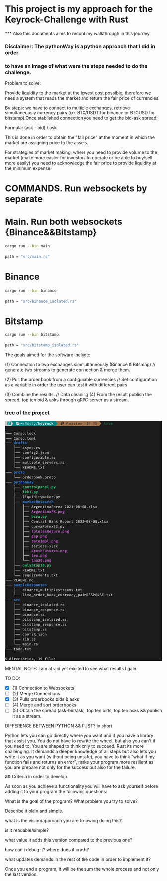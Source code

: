 # This project is my approach for the Keyrock-Challenge with Rust
*** Also this documents aims to record my walkthrough in this journey


### Disclaimer: The pythonWay is a python approach that I did in order
### to have an image of what were the steps needed to do the challenge.

Problem to solve:

Provide liquidity to the market at the lowest cost possible, therefore
we nees a system that reads the market and return the fair price of
currencies. 

By steps: we have to connect to multiple exchanges, retrieve simultaneously currency pairs
(i.e. BTC/USDT for binance or BTCUSD for bitstamp).Once stablished connection you need to 
get the bid-ask spread:

Formula: (ask - bid) / ask

This is done in order to obtain the "fair price" at the moment in
which the market are assigning price to the assets.

For strategies of market making, where you need to provide volume
to the market (make more easier for investors to operate or be able
to buy/sell more easily) you need to acknowledge the fair price to
provide liquidity at the minimum expense. 


# COMMANDS. Run websockets by separate

# Main. Run both websockets {Binance&&Bitstamp}
```bash
cargo run --bin main

path = "src/main.rs"
```

# Binance
```bash
cargo run --bin binance

path = "src/binance_isolated.rs"
```


# Bitstamp
```bash
cargo run --bin bitstamp

path = "src/bitstamp_isolated.rs"
```


The goals aimed for the software include:

 (1) Connection to two exchanges simmultaneously (Binance & Bitsmap)
// generate two streams to generate connection & merge them.

 (2) Pull the order book from a configurable currencies
// Set configuration as a variable in order the user can test it with different pairs

 (3) Combine the results.
// Data cleaning
 (4) From the result publish the spread, top ten bid & asks through gRPC server as a stream.


### tree of the project

<img src="liquiditytree.jpg" width="100%" height="20%">

MENTAL NOTE: I am afraid yet excited to see what results I gain.



TO DO:
- [x] (1) Connection to Websockets 
- [ ] (2) Merge Connections 
- [x] (3) Pulls orderbooks bids & asks 
- [ ] (4) Merge and sort orderbooks 
- [ ] (5) Obtain the spread (ask-bid/ask), top ten bids, top ten asks && publish it as a stream.

DIFFERENCE BETWEEN PYTHON && RUST? in short

Python lets you can go directly where you want and if you have a library that
assist you. You do not have to rewrite the wheel, but also you can't if 
you need to. You are shaped to think only to succeed.
Rust its more challenging. It demands a deeper knowledge of all steps but also
lets you write it as you want (without being unsafe), you have to think "what if my function fails and returns an error", make your program more resilient
as you are prepare not only for the success but also for the failure.

&& Criteria in order to develop

As soon as you achieve a functionality you will have to ask yourself before adding
it to your program the following questions:

What is the goal of the program? What problem you try to solve?

Describe it plain and simple.

what is the vision/approach you are following doing this?

is it readable/simple? 

what value it adds this version compared to the previous one?

how can i debug it? where does it crash?

what updates demands in the rest of the code in order to implement it?

Once you end a program, it will be the sum the whole process and not only
the last version.
